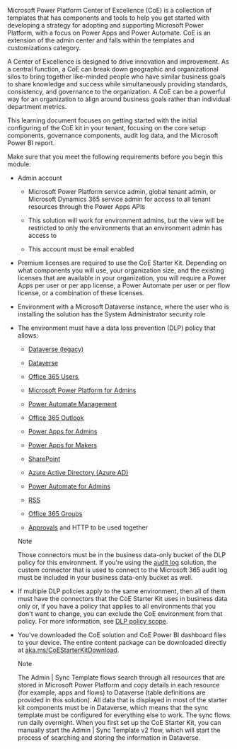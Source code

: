 Microsoft Power Platform Center of Excellence (CoE) is a collection of templates that has components and tools to help you get started with developing a strategy for adopting and supporting Microsoft Power Platform, with a focus on Power Apps and Power Automate. CoE is an extension of the admin center and falls within the templates and customizations category.

A Center of Excellence is designed to drive innovation and improvement. As a central function, a CoE can break down geographic and organizational silos to bring together like-minded people who have similar business goals to share knowledge and success while simultaneously providing standards, consistency, and governance to the organization. A CoE can be a powerful way for an organization to align around business goals rather than individual department metrics.

This learning document focuses on getting started with the initial configuring of the CoE kit in your tenant, focusing on the core setup components, governance components, audit log data, and the Microsoft Power BI report.

Make sure that you meet the following requirements before you begin this module:

-   Admin account

    -   Microsoft Power Platform service admin, global tenant admin, or Microsoft Dynamics 365 service admin for access to all tenant resources through the Power Apps APIs

    -   This solution will work for environment admins, but the view will be restricted to only the environments that an environment admin has access to

    -   This account must be email enabled

-   Premium licenses are required to use the CoE Starter Kit. Depending on what components you will use, your organization size, and the existing licenses that are available in your organization, you will require a Power Apps per user or per app license, a Power Automate per user or per flow license, or a combination of these licenses.

-   Environment with a Microsoft Dataverse instance, where the user who is installing the solution has the System Administrator security role

-   The environment must have a data loss prevention (DLP) policy that allows:

    -   [Dataverse (legacy)](/connectors/commondataservice/?azure-portal=true) 

    -   [Dataverse](/connectors/commondataserviceforapps/?azure-portal=true) 

    -   [Office 365 Users](/connectors/office365users/?azure-portal=true), 

    -   [Microsoft Power Platform for Admins](/connectors/powerplatformforadmins/?azure-portal=true)

    -   [Power Automate Management](/connectors/flowmanagement/?azure-portal=true) 

    -   [Office 365 Outlook](/connectors/office365/?azure-portal=true) 

    -   [Power Apps for Admins](/connectors/powerappsforadmins/?azure-portal=true) 

    -   [Power Apps for Makers](/connectors/powerappsforappmakers/?azure-portal=true) 

    -   [SharePoint](/connectors/sharepointonline/?azure-portal=true) 

    -   [Azure Active Directory (Azure AD)](/connectors/azuread/?azure-portal=true) 

    -   [Power Automate for Admins](/connectors/microsoftflowforadmins/?azure-portal=true) 

    -   [RSS](/connectors/rss/?azure-portal=true) 

    -   [Office 365 Groups](/connectors/office365groups/?azure-portal=true) 

    -   [Approvals](/connectors/approvals/?azure-portal=true) and HTTP to be used together

    > [!NOTE]
    > Those connectors must be in the business data-only bucket of the DLP policy for this environment. If you're using the [audit log](/power-platform/guidance/coe/setup-auditlog/?azure-portal=true) solution, the custom connector that is used to connect to the Microsoft 365 audit log must be included in your business data-only bucket as well.

-   If multiple DLP policies apply to the same environment, then all of them must have the connectors that the CoE Starter Kit uses in business data only or, if you have a policy that applies to all environments that you don't want to change, you can exclude the CoE environment from that policy. For more information, see [DLP policy scope](/power-platform/admin/wp-data-loss-prevention?azure-portal=true#policy-scope).

-   You've downloaded the CoE solution and CoE Power BI dashboard files to your device. The entire content package can be downloaded directly at [aka.ms/CoEStarterKitDownload](https://aka.ms/CoEStarterKitDownload/?azure-portal=true).

    > [!NOTE]
    > The Admin | Sync Template flows search through all resources that are stored in Microsoft Power Platform and copy details in each resource (for example, apps and flows) to Dataverse (table definitions are provided in this solution). All data that is displayed in most of the starter kit components must be in Dataverse, which means that the sync template must be configured for everything else to work. The sync flows run daily overnight. When you first set up the CoE Starter Kit, you can manually start the Admin | Sync Template v2 flow, which will start the process of searching and storing the information in Dataverse.

